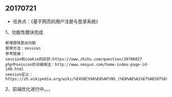 ## 20170721 ##


- 任务点：《基于网页的用户注册与登录系统》

1、功能性模块完成
	
	新增登陆登出功能
	使用方法：session
	参考链接：
	session和cookie的区别:https://www.zhihu.com/question/19786827
	php中session的详细用法：http://www.smsyun.com/home-index-page-id-140.html
	seesion定义：https://zh.wikipedia.org/wiki/%E4%BC%9A%E8%AF%9D_(%E8%AE%A1%E7%AE%97%E6%9C%BA%E7%A7%91%E5%AD%A6)

2、前端优化进行中。。。